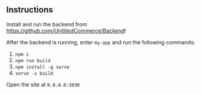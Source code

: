 ## Instructions
Install and run the backend from <https://github.com/UntitledCommerce/Backend>!

After the backend is running, enter `my-app` and run the following commands:

1. `npm i`
1. `npm run build`
1. `npm install -g serve`
1. `serve -s build`

Open the site at `0.0.0.0:3030`
